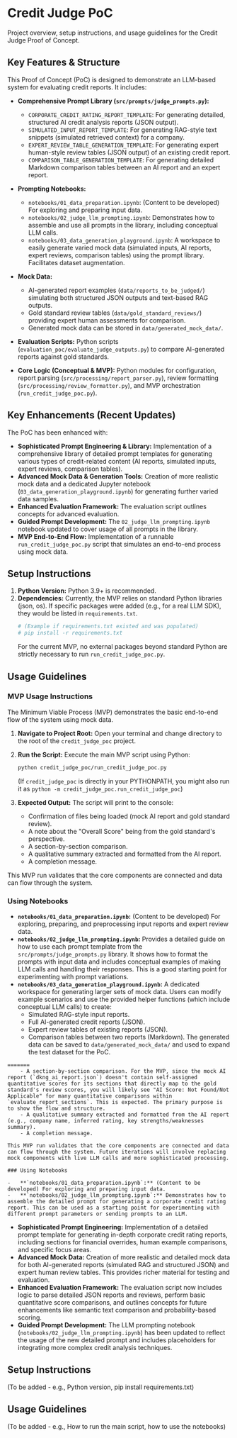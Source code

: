 # Credit Judge PoC

Project overview, setup instructions, and usage guidelines for the Credit Judge Proof of Concept.

## Key Features & Structure

This Proof of Concept (PoC) is designed to demonstrate an LLM-based system for evaluating credit reports. It includes:

-   **Comprehensive Prompt Library (`src/prompts/judge_prompts.py`):**
    -   `CORPORATE_CREDIT_RATING_REPORT_TEMPLATE`: For generating detailed, structured AI credit analysis reports (JSON output).
    -   `SIMULATED_INPUT_REPORT_TEMPLATE`: For generating RAG-style text snippets (simulated retrieved context) for a company.
    -   `EXPERT_REVIEW_TABLE_GENERATION_TEMPLATE`: For generating expert human-style review tables (JSON output) of an existing credit report.
    -   `COMPARISON_TABLE_GENERATION_TEMPLATE`: For generating detailed Markdown comparison tables between an AI report and an expert report.

-   **Prompting Notebooks:**
    -   `notebooks/01_data_preparation.ipynb`: (Content to be developed) For exploring and preparing input data.
    -   `notebooks/02_judge_llm_prompting.ipynb`: Demonstrates how to assemble and use all prompts in the library, including conceptual LLM calls.
    -   `notebooks/03_data_generation_playground.ipynb`: A workspace to easily generate varied mock data (simulated inputs, AI reports, expert reviews, comparison tables) using the prompt library. Facilitates dataset augmentation.

-   **Mock Data:**
    -   AI-generated report examples (`data/reports_to_be_judged/`) simulating both structured JSON outputs and text-based RAG outputs.
    -   Gold standard review tables (`data/gold_standard_reviews/`) providing expert human assessments for comparison.
    -   Generated mock data can be stored in `data/generated_mock_data/`.

-   **Evaluation Scripts:** Python scripts (`evaluation_poc/evaluate_judge_outputs.py`) to compare AI-generated reports against gold standards.

-   **Core Logic (Conceptual & MVP):** Python modules for configuration, report parsing (`src/processing/report_parser.py`), review formatting (`src/processing/review_formatter.py`), and MVP orchestration (`run_credit_judge_poc.py`).


## Key Enhancements (Recent Updates)

The PoC has been enhanced with:

-   **Sophisticated Prompt Engineering & Library:** Implementation of a comprehensive library of detailed prompt templates for generating various types of credit-related content (AI reports, simulated inputs, expert reviews, comparison tables).
-   **Advanced Mock Data & Generation Tools:** Creation of more realistic mock data and a dedicated Jupyter notebook (`03_data_generation_playground.ipynb`) for generating further varied data samples.
-   **Enhanced Evaluation Framework:** The evaluation script outlines concepts for advanced evaluation.
-   **Guided Prompt Development:** The `02_judge_llm_prompting.ipynb` notebook updated to cover usage of all prompts in the library.
-   **MVP End-to-End Flow:** Implementation of a runnable `run_credit_judge_poc.py` script that simulates an end-to-end process using mock data.


## Setup Instructions

1.  **Python Version:** Python 3.9+ is recommended.
2.  **Dependencies:** Currently, the MVP relies on standard Python libraries (json, os). If specific packages were added (e.g., for a real LLM SDK), they would be listed in `requirements.txt`.
    ```bash
    # (Example if requirements.txt existed and was populated)
    # pip install -r requirements.txt
    ```
    For the current MVP, no external packages beyond standard Python are strictly necessary to run `run_credit_judge_poc.py`.

## Usage Guidelines

### MVP Usage Instructions

The Minimum Viable Process (MVP) demonstrates the basic end-to-end flow of the system using mock data.

1.  **Navigate to Project Root:** Open your terminal and change directory to the root of the `credit_judge_poc` project.
2.  **Run the Script:** Execute the main MVP script using Python:
    ```bash
    python credit_judge_poc/run_credit_judge_poc.py
    ```
    (If `credit_judge_poc` is directly in your PYTHONPATH, you might also run it as `python -m credit_judge_poc.run_credit_judge_poc`)

3.  **Expected Output:**
    The script will print to the console:
    - Confirmation of files being loaded (mock AI report and gold standard review).
    - A note about the "Overall Score" being from the gold standard's perspective.
    - A section-by-section comparison.
    - A qualitative summary extracted and formatted from the AI report.
    - A completion message.

This MVP run validates that the core components are connected and data can flow through the system.

### Using Notebooks

-   **`notebooks/01_data_preparation.ipynb`:** (Content to be developed) For exploring, preparing, and preprocessing input reports and expert review data.
-   **`notebooks/02_judge_llm_prompting.ipynb`:** Provides a detailed guide on how to use each prompt template from the `src/prompts/judge_prompts.py` library. It shows how to format the prompts with input data and includes conceptual examples of making LLM calls and handling their responses. This is a good starting point for experimenting with prompt variations.
-   **`notebooks/03_data_generation_playground.ipynb`:** A dedicated workspace for generating larger sets of mock data. Users can modify example scenarios and use the provided helper functions (which include conceptual LLM calls) to create:
    - Simulated RAG-style input reports.
    - Full AI-generated credit reports (JSON).
    - Expert review tables of existing reports (JSON).
    - Comparison tables between two reports (Markdown).
    The generated data can be saved to `data/generated_mock_data/` and used to expand the test dataset for the PoC.

```
=======
    - A section-by-section comparison. For the MVP, since the mock AI report (`dkng_ai_report.json`) doesn't contain self-assigned quantitative scores for its sections that directly map to the gold standard's review scores, you will likely see "AI Score: Not Found/Not Applicable" for many quantitative comparisons within `evaluate_report_sections`. This is expected. The primary purpose is to show the flow and structure.
    - A qualitative summary extracted and formatted from the AI report (e.g., company name, inferred rating, key strengths/weaknesses summary).
    - A completion message.

This MVP run validates that the core components are connected and data can flow through the system. Future iterations will involve replacing mock components with live LLM calls and more sophisticated processing.

### Using Notebooks

-   **`notebooks/01_data_preparation.ipynb`:** (Content to be developed) For exploring and preparing input data.
-   **`notebooks/02_judge_llm_prompting.ipynb`:** Demonstrates how to assemble the detailed prompt for generating a corporate credit rating report. This can be used as a starting point for experimenting with different prompt parameters or sending prompts to an LLM.

```
- **Sophisticated Prompt Engineering:** Implementation of a detailed prompt template for generating in-depth corporate credit rating reports, including sections for financial overrides, human example comparisons, and specific focus areas.
- **Advanced Mock Data:** Creation of more realistic and detailed mock data for both AI-generated reports (simulated RAG and structured JSON) and expert human review tables. This provides richer material for testing and evaluation.
- **Enhanced Evaluation Framework:** The evaluation script now includes logic to parse detailed JSON reports and reviews, perform basic quantitative score comparisons, and outlines concepts for future enhancements like semantic text comparison and probability-based scoring.
- **Guided Prompt Development:** The LLM prompting notebook (`notebooks/02_judge_llm_prompting.ipynb`) has been updated to reflect the usage of the new detailed prompt and includes placeholders for integrating more complex credit analysis techniques.

## Setup Instructions

(To be added - e.g., Python version, pip install requirements.txt)

## Usage Guidelines

(To be added - e.g., How to run the main script, how to use the notebooks)
